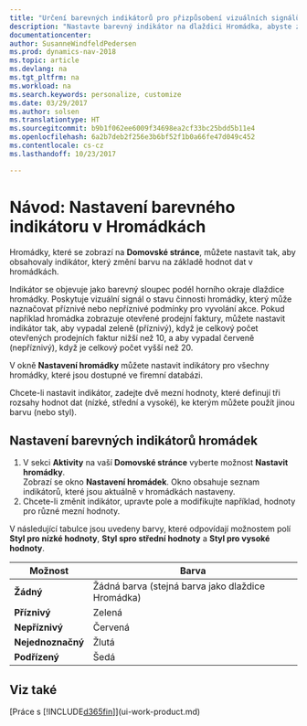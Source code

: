 ```yaml
---
title: "Určení barevných indikátorů pro přizpůsobení vizuálních signálů o aktivitě Hromádka"
description: "Nastavte barevný indikátor na dlaždici Hromádka, abyste získali personalizovaný vizuální signál o aktivitě Hromádka."
documentationcenter: 
author: SusanneWindfeldPedersen
ms.prod: dynamics-nav-2018
ms.topic: article
ms.devlang: na
ms.tgt_pltfrm: na
ms.workload: na
ms.search.keywords: personalize, customize
ms.date: 03/29/2017
ms.author: solsen
ms.translationtype: HT
ms.sourcegitcommit: b9b1f062ee6009f34698ea2cf33bc25bdd5b11e4
ms.openlocfilehash: 6a2b7deb2f256e3b6bf52f1b0a66fe47d049c452
ms.contentlocale: cs-cz
ms.lasthandoff: 10/23/2017

---
```

# <a name="how-to-set-up-a-colored-indicator-on-cues"></a>Návod: Nastavení barevného indikátoru v Hromádkách
Hromádky, které se zobrazí na **Domovské stránce**, můžete nastavit tak, aby obsahovaly indikátor, který změní barvu na základě hodnot dat v hromádkách.

Indikátor se objevuje jako barevný sloupec podél horního okraje dlaždice hromádky. Poskytuje vizuální signál o stavu činnosti hromádky, který může naznačovat příznivé nebo nepříznivé podmínky pro vyvolání akce. Pokud například hromádka zobrazuje otevřené prodejní faktury, můžete nastavit indikátor tak, aby vypadal zeleně (příznivý), když je celkový počet otevřených prodejních faktur nižší než 10, a aby vypadal červeně (nepříznivý), když je celkový počet vyšší než 20.

V okně **Nastavení hromádky** můžete nastavit indikátory pro všechny hromádky, které jsou dostupné ve firemní databázi.

Chcete-li nastavit indikátor, zadejte dvě mezní hodnoty, které definují tři rozsahy hodnot dat (nízké, střední a vysoké), ke kterým můžete použít jinou barvu (nebo styl).

## <a name="to-set-up-colored-indicators-on-cues"></a>Nastavení barevných indikátorů hromádek
1. V sekci **Aktivity** na vaší **Domovské stránce** vyberte možnost **Nastavit hromádky**.  
   Zobrazí se okno **Nastavení hromádek**. Okno obsahuje seznam indikátorů, které jsou aktuálně v hromádkách nastaveny.
2. Chcete-li změnit indikátor, upravte pole a modifikujte například, hodnoty pro různé mezní hodnoty.  

V následující tabulce jsou uvedeny barvy, které odpovídají možnostem polí  **Styl pro nízké hodnoty**, **Styl spro střední hodnoty** a **Styl pro vysoké hodnoty**.

| Možnost | Barva |
| --- | --- |
| **Žádný** |Žádná barva (stejná barva jako dlaždice Hromádka)|
| **Příznivý** |Zelená |
| **Nepříznivý** |Červená |
| **Nejednoznačný** |Žlutá |
| **Podřízený** |Šedá |

## <a name="see-also"></a>Viz také
[Práce s [!INCLUDE[d365fin](includes/d365fin_md.md)]](ui-work-product.md)

